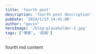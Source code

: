 ```yaml
---
title: 'fourth post'
description: 'fourth post description'
pubDate: '2024/1/13 14:41:00'
author: "gavin"
heroImage: '/blog-placeholder-2.jpg'
tags: ['博客', '前端']
---
```


fourth md content
